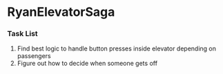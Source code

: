 # RyanElevatorSaga

### Task List

1. Find best logic to handle button presses inside elevator depending on passengers
2. Figure out how to decide when someone gets off
